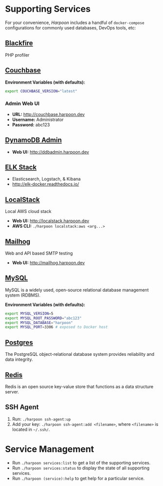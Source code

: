 # Supporting Services

For your convenience, _Harpoon_ includes a handful of `docker-compose`
configurations for commonly used databases, DevOps tools, etc:

## [Blackfire](https://blackfire.io/)

PHP profiler

## [Couchbase](https://hub.docker.com/_/couchbase/)

**Environment Variables (with defaults):**

```bash
export COUCHBASE_VERSION="latest"
```

### Admin Web UI

* **URL:** http://couchbase.harpoon.dev
* **Username:** Administrator
* **Password:** abc123

## [DynamoDB Admin](https://github.com/wheniwork/dynamodb-admin)

* **Web UI:** http://ddbadmin.harpoon.dev

## [ELK Stack](https://hub.docker.com/r/sebp/elk/)

* Elasticsearch, Logstach, & Kibana
* http://elk-docker.readthedocs.io/

## [LocalStack](https://bitbucket.org/atlassian/localstack)

Local AWS cloud stack

* **Web UI:** http://localstack.harpoon.dev
* **AWS CLI:** `./harpoon localstack:aws <arg...>`

## [Mailhog](https://hub.docker.com/r/mailhog/mailhog/)

Web and API based SMTP testing

* **Web UI:** http://mailhog.harpoon.dev

## [MySQL](https://hub.docker.com/_/mysql/)

MySQL is a widely used, open-source relational database management system (RDBMS).

**Environment Variables (with defaults):**

```bash
export MYSQL_VERSION=5
export MYSQL_ROOT_PASSWORD="abc123"
export MYSQL_DATABASE="harpoon"
export MYSQL_PORT=3306 # exposed to Docker host
```

## [Postgres](https://hub.docker.com/_/postgres/)

The PostgreSQL object-relational database system provides reliability and data integrity.

## [Redis](https://hub.docker.com/_/redis/)

Redis is an open source key-value store that functions as a data structure server.

## SSH Agent

1. Run: `./harpoon ssh-agent:up`
2. Add your key: `./harpoon ssh-agent:add <filename>`, where `<filename>` is located in `~/.ssh/`.

# Service Management

* Run `./harpoon services:list` to get a list of the supporting services.
* Run `./harpoon services:status` to display the state of all supporting services.
* Run `./harpoon (service):help` to get help for a particular service.


